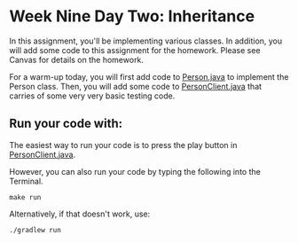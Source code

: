 # Week Nine Day Two: Inheritance

In this assignment, you'll be implementing various classes. In addition, you will add some code to this assignment for the homework. Please see Canvas for details on the homework.

For a warm-up today, you will first add code to [Person.java](src/main/java/Person.java) to implement the Person class. Then, you will add some code to [PersonClient.java](src/main/java/PersonClient.java) that carries of some very very basic testing code.

## Run your code with:
The easiest way to run your code is to press the play button in [PersonClient.java](src/main/java/PersonClient.java).

However, you can also run your code by typing the following into the Terminal.

```shell script
make run
```

Alternatively, if that doesn't work, use:

```shell script
./gradlew run
```